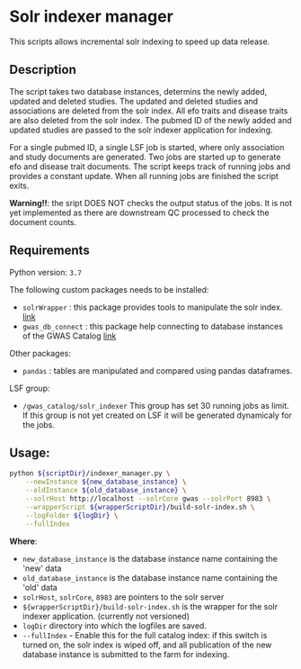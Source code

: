 # Solr indexer manager

This scripts allows incremental solr indexing to speed up data release. 

## Description

The script takes two database instances, determins the newly added, updated and deleted studies. The updated and deleted studies and associations are deleted from the solr index. All efo traits and disease traits are also deleted from the solr index. The pubmed ID of the newly added and updated studies are passed to the solr indexer application for indexing. 

For a single pubmed ID, a single LSF job is started, where only association and study documents are generated. Two jobs are started up to generate efo and disease trait documents. The script keeps track of running jobs and provides a constant update. When all running jobs are finished the script exits. 

**Warning!!**: the sript DOES NOT checks the output status of the jobs. It is not yet implemented as there are downstream QC processed to check the document counts.

## Requirements

Python version: `3.7`

The following custom packages needs to be installed:

 * `solrWrapper` : this package provides tools to manipulate the solr index. [link](https://github.com/EBISPOT/gwas-utils/tree/master/solrWrapper)
 * `gwas_db_connect` : this package help connecting to database instances of the GWAS Catalog [link](https://gitlab.ebi.ac.uk/gwas/gwas_db_connect/commits/master)

Other packages:

* `pandas` : tables are manipulated and compared using pandas dataframes.

LSF group:

* `/gwas_catalog/solr_indexer` This group has set 30 running jobs as limit. If this group is not yet created on LSF it will be generated dynamicaly for the jobs.

## Usage:

```bash
python ${scriptDir}/indexer_manager.py \
    --newInstance ${new_database_instance} \
    --oldInstance ${old_database_instance} \
    --solrHost http://localhost --solrCore gwas --solrPort 8983 \
    --wrapperScript ${wrapperScriptDir}/build-solr-index.sh \
    --logFolder ${logDir} \
    --fullIndex
```

**Where**:

* `new_database_instance` is the database instance name containing the 'new' data
* `old_database_instance` is the database instance name containing the 'old' data
* `solrHost`, `solrCore`, `8983` are pointers to the solr server
* `${wrapperScriptDir}/build-solr-index.sh` is the wrapper for the solr indexer application. (currently not versioned)
* `logDir` directory into which the logfiles are saved.
* `--fullIndex` - Enable this for the full catalog index: if this switch is turned on, the solr index is wiped off, and all publication of the new database instance is submitted to the farm for indexing.
